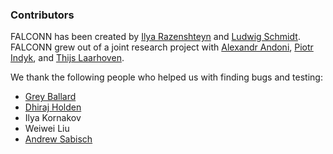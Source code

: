 ### Contributors

FALCONN has been created by [Ilya Razenshteyn](http://ilyaraz.org/)
and [Ludwig Schmidt](https://people.csail.mit.edu/ludwigs/).
FALCONN grew out of a joint research project with
[Alexandr Andoni](http://www.mit.edu/~andoni/),
[Piotr Indyk](https://people.csail.mit.edu/indyk/),
and [Thijs Laarhoven](http://thijs.com/).

We thank the following people who helped us with finding bugs and
testing:
* [Grey Ballard](http://www.sandia.gov/~gmballa/)
* [Dhiraj Holden](http://toc.csail.mit.edu/user/237)
* Ilya Kornakov
* Weiwei Liu
* [Andrew Sabisch](http://www.jamoozy.com/index.html)
